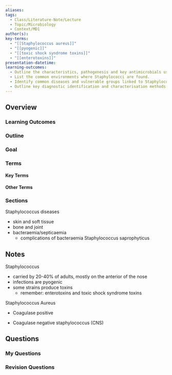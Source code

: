 ```yaml
---
aliases: 
tags:
  - Class/Literature-Note/Lecture
  - Topic/Microbiology
  - Context/MD1
author(s): 
key-terms:
  - "[[Staphylococcus aureus]]"
  - "[[pyogenic]]"
  - "[[toxic shock syndrome toxins]]"
  - "[[enterotoxins]]"
presentation-datetime: 
learning-outcomes:
  - Outline the characteristics, pathogenesis and key antimicrobials used for Staphylococcus aureus.
  - List the common environments where Staphylococci are found.
  - Identify common diseases and vulnerable groups linked to Staphylococci
  - Outline key diagnostic identification and characterisation methods for Staphylococci
---
```



## Overview
### Learning Outcomes

### Outline

### Goal

### Terms
#### Key Terms

#### Other Terms

### Sections
Staphylococcus diseases
- skin and soft tissue
- bone and joint
- bacteraemia/septicaemia
	- complications of bacteraemia
Staphylococcus saprophyticus

## Notes
Staphylococcus
- carried by 20-40% of adults, mostly on the anterior of the nose
- infections are pyogenic
- some strains produce toxins
	- remember: enterotoxins and toxic shock syndrome toxins

Staphylococcus Aureus
- Coagulase positive

- Coagulase negative staphylococcus (CNS)
## Questions

### My Questions
### Revision Questions




